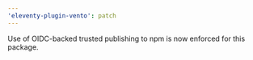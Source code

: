 ```yaml
---
'eleventy-plugin-vento': patch
---
```


Use of OIDC-backed trusted publishing to npm is now enforced for this package.

